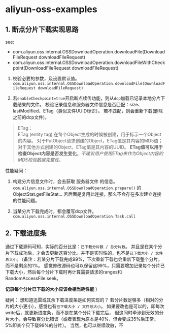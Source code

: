 # aliyun-oss-examples

## 1. 断点分片下载实现思路
see: 
- com.aliyun.oss.internal.OSSDownloadOperation.downloadFile(DownloadFileRequest downloadFileRequest)
- com.aliyun.oss.internal.OSSDownloadOperation.downloadFileWithCheckpoint(DownloadFileRequest downloadFileRequest)

1. 校验必要的参数，及设置默认值。
`com.aliyun.oss.internal.OSSDownloadOperation.downloadFile(DownloadFileRequest downloadFileRequest)`


2. 若`enableCheckpoint=true`开启断点续传功能，则从`dcp`加载已记录本地分片下载结果的文件。
校验记录信息和服务器文件信息是否匹配：size、lastModified、ETag（类似文件UUID标识）。 若不匹配，则会重新下载(删除之前的dcp文件)。

> ETag：  
ETag (entity tag) 在每个Object生成的时候被创建，用于标示一个Object的内容。
对于PutObject请求创建的Object，ETag值是其内容的MD5值；对于其他方式创建的Object，ETag值是其内容的UUID。
**ETag值可以用于检查Object内容是否发生变化**。*不建议用户使用ETag来作为Object内容的MD5校验数据完整性*。

性能疑问：
1. 构建分片信息文件时，会去获取 服务器文件 的信息。`com.aliyun.oss.internal.OSSDownloadOperation.prepare()` 的 ObjectStat.getFileStat...
    若后面是复用此连接，那么不会存在多次建立连接的性能问题。
    
2. 当某分片下载完成时，都会覆写dcp文件。 `com.aliyun.oss.internal.OSSDownloadOperation.Task.call`

## 2. 下载进度条
通过下载源码可知，实际的百分比是：`已下载分片数 / 总分片数`。
并且是在某个分片下载成功后，才会去更新这百分比。并不是实时性的，也不是`已下载大小 / 文件总大小`;
（备注：若某分片下载完成99%，下次重新下载也会重新下载整个分片，而不是剩余的1%。
感觉修改源码也可以保留这99%，只需要增加记录每个分片已下载大小，然后每个分片下载时再计算需要请求的ranges和RandomAccessFile.seek。

**记录每个分片已下载的大小应该会相当耗性能**
）

疑问：
想知道迅雷或其余下载进度条是如何实现的？
若分片数足够多（相对的分片的大小更小），感觉也有`已下载大小 / 文件总大小`。
如果要改也是可以的，即每次write后，就更新进度条，而不是在某个分片下载完后，
但这同时牵涉到无效的分片大小，会导致百分比错误（或者表现为原本是40%，但会变成35%后正常。 5%即某个只下载99%的分片）。
当然，也可以继续改散，不